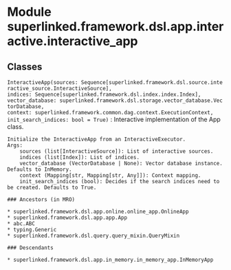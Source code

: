 Module superlinked.framework.dsl.app.interactive.interactive_app
================================================================

Classes
-------

`InteractiveApp(sources: Sequence[superlinked.framework.dsl.source.interactive_source.InteractiveSource], indices: Sequence[superlinked.framework.dsl.index.index.Index], vector_database: superlinked.framework.dsl.storage.vector_database.VectorDatabase, context: superlinked.framework.common.dag.context.ExecutionContext, init_search_indices: bool = True)`
:   Interactive implementation of the App class.
    
    Initialize the InteractiveApp from an InteractiveExecutor.
    Args:
        sources (list[InteractiveSource]): List of interactive sources.
        indices (list[Index]): List of indices.
        vector_database (VectorDatabase | None): Vector database instance. Defaults to InMemory.
        context (Mapping[str, Mapping[str, Any]]): Context mapping.
        init_search_indices (bool): Decides if the search indices need to be created. Defaults to True.

    ### Ancestors (in MRO)

    * superlinked.framework.dsl.app.online.online_app.OnlineApp
    * superlinked.framework.dsl.app.app.App
    * abc.ABC
    * typing.Generic
    * superlinked.framework.dsl.query.query_mixin.QueryMixin

    ### Descendants

    * superlinked.framework.dsl.app.in_memory.in_memory_app.InMemoryApp